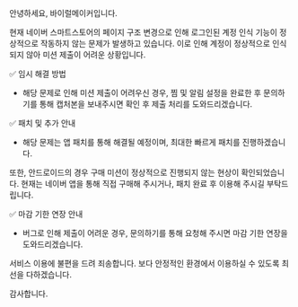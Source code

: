 안녕하세요, 바이럴메이커입니다.

현재 네이버 스마트스토어의 페이지 구조 변경으로 인해 로그인된 계정 인식 기능이 정상적으로 작동하지 않는 문제가 발생하고 있습니다. 이로 인해 계정이 정상적으로 인식되지 않아 미션 제출이 어려운 상황입니다.

✅ 임시 해결 방법

- 해당 문제로 인해 미션 제출이 어려우신 경우, 찜 및 알림 설정을 완료한 후 문의하기를 통해 캡처본을 보내주시면 확인 후 제출 처리를 도와드리겠습니다.

✅ 패치 및 추가 안내

- 해당 문제는 앱 패치를 통해 해결될 예정이며, 최대한 빠르게 패치를 진행하겠습니다.

또한, 안드로이드의 경우 구매 미션이 정상적으로 진행되지 않는 현상이 확인되었습니다. 현재는 네이버 앱을 통해 직접 구매해 주시거나, 패치 완료 후 이용해 주시길 부탁드립니다.

✅ 마감 기한 연장 안내
- 버그로 인해 제출이 어려운 경우, 문의하기를 통해 요청해 주시면 마감 기한 연장을 도와드리겠습니다.

서비스 이용에 불편을 드려 죄송합니다. 보다 안정적인 환경에서 이용하실 수 있도록 최선을 다하겠습니다.

감사합니다.